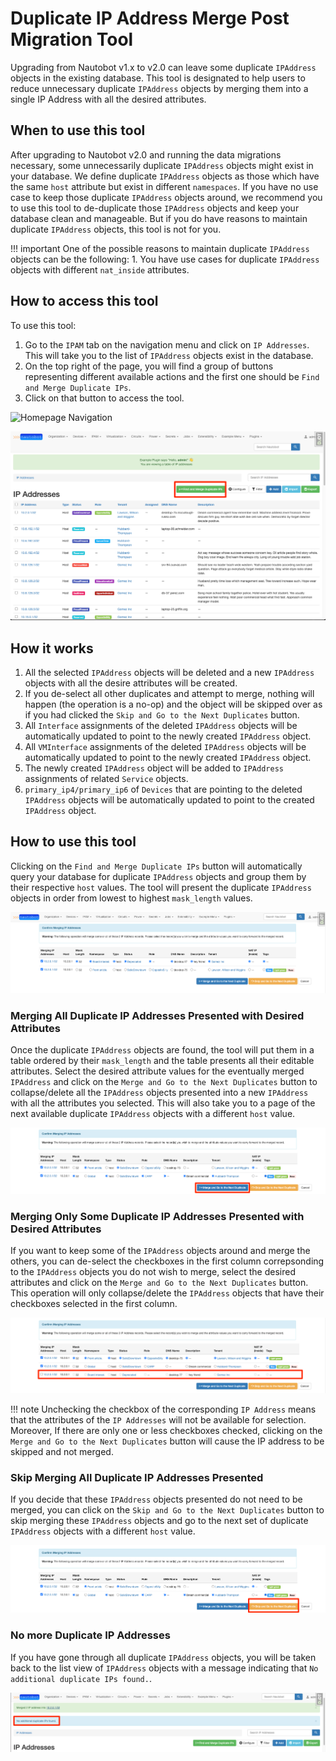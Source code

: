 # Duplicate IP Address Merge Post Migration Tool

Upgrading from Nautobot v1.x to v2.0 can leave some duplicate `IPAddress` objects in the existing database. This tool is designated to help users to reduce unnecessary duplicate `IPAddress` objects by merging them into a single IP Address with all the desired attributes.

## When to use this tool

After upgrading to Nautobot v2.0 and running the data migrations necessary, some unnecessarily duplicate `IPAddress` objects might exist in your database. We define duplicate `IPAddress` objects as those which have the same `host` attribute but exist in different `namespaces`. If you have no use case to keep those duplicate `IPAddress` objects around, we recommend you to use this tool to de-duplicate those `IPAddress` objects and keep your database clean and manageable. But if you do have reasons to maintain duplicate `IPAddress` objects, this tool is not for you.

!!! important
    One of the possible reasons to maintain duplicate `IPAddress` objects can be the following:
    1. You have use cases for duplicate `IPAddress` objects with different `nat_inside` attributes.

## How to access this tool

To use this tool:

1. Go to the `IPAM` tab on the navigation menu and click on `IP Addresses`. This will take you to the list of `IPAddress` objects exist in the database.
2. On the top right of the page, you will find a group of buttons representing different available actions and the first one should be `Find and Merge Duplicate IPs`.
3. Click on that button to access the tool.

![Homepage Navigation](./images/ip-address-merge-tool/navigation.png)

![Merge Button](./images/ip-address-merge-tool/ip_merge_button.png)

## How it works

1. All the selected `IPAddress` objects will be deleted and a new `IPAddress` objects with all the desire attributes will be created.
2. If you de-select all other duplicates and attempt to merge, nothing will happen (the operation is a no-op) and the object will be skipped over as if you had clicked the `Skip and Go to the Next Duplicates` button.
3. All `Interface` assignments of the deleted `IPAddress` objects will be automatically updated to point to the newly created `IPAddress` object.
4. All `VMInterface` assignments of the deleted `IPAddress` objects will be automatically updated to point to the newly created `IPAddress` object.
5. The newly created `IPAddress` object will be added to `IPAddress` assignments of related `Service` objects.
6. `primary_ip4/primary_ip6` of `Devices` that are pointing to the deleted `IPAddress` objects will be automatically updated to point to the created `IPAddress` object.

## How to use this tool

Clicking on the `Find and Merge Duplicate IPs` button will automatically query your database for duplicate `IPAddress` objects and group them by their respective `host` values. The tool will present the duplicate `IPAddress` objects in order from lowest to highest `mask_length` values.

![IP Address Merge View](./images/ip-address-merge-tool/merge_view.png)

### Merging All Duplicate IP Addresses Presented with Desired Attributes

Once the duplicate `IPAddress` objects are found, the tool will put them in a table ordered by their `mask_length` and the table presents all their editable attributes. Select the desired attribute values for the eventually merged `IPAddress` and click on the `Merge and Go to the Next Duplicates` button to collapse/delete all the `IPAddress` objects presented into a new `IPAddress` with all the attributes you selected. This will also take you to a page of the next available duplicate `IPAddress` objects with a different `host` value.

![Merging All Duplicate IPs](./images/ip-address-merge-tool/merge_button.png)

### Merging Only Some Duplicate IP Addresses Presented with Desired Attributes

If you want to keep some of the `IPAddress` objects around and merge the others, you can de-select the checkboxes in the first column correpsonding to the `IPAddress` objects you do not wish to merge, select the desired attributes and click on the `Merge and Go to the Next Duplicates` button. This operation will only collapse/delete the `IPAddress` objects that have their checkboxes selected in the first column.

![Merging Some Duplicate IPs](./images/ip-address-merge-tool/unselect_ips.png)

!!! note
    Unchecking the checkbox of the corresponding `IP Address` means that the attributes of the `IP Addresses` will not be available for selection. Moreover, If there are only one or less checkboxes checked, clicking on the `Merge and Go to the Next Duplicates` button will cause the IP address to be skipped and not merged.

### Skip Merging All Duplicate IP Addresses Presented

If you decide that these `IPAddress` objects presented do not need to be merged, you can click on the `Skip and Go to the Next Duplicates` button to skip merging these `IPAddress` objects and go to the next set of duplicate `IPAddress` objects with a different `host` value.

![Skip Merging Duplicate IPs](./images/ip-address-merge-tool/skip_button.png)

### No more Duplicate IP Addresses

If you have gone through all duplicate `IPAddress` objects, you will be taken back to the list view of `IPAddress` objects with a message indicating that `No additional duplicate IPs found.`.

![No More Duplicate IPs](./images/ip-address-merge-tool/no_more_dup_ips.png)
